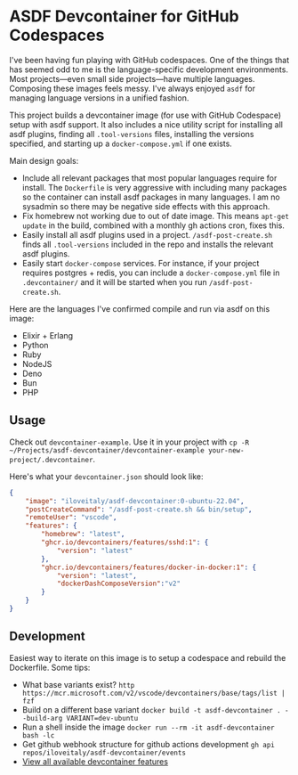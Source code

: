 # ASDF Devcontainer for GitHub Codespaces

I've been having fun playing with GitHub codespaces. One of the things that has seemed odd to me is the language-specific
development environments. Most projects—even small side projects—have multiple languages. Composing these images feels
messy. I've always enjoyed `asdf` for managing language versions in a unified fashion.

This project builds a devcontainer image (for use with GitHub Codespace) setup with asdf support. It also includes a nice
utility script for installing all asdf plugins, finding all `.tool-versions` files, installing the versions specified,
and starting up a `docker-compose.yml` if one exists.

Main design goals:

* Include all relevant packages that most popular languages require for install. The `Dockerfile` is very aggressive with
  including many packages so the container can install asdf packages in many languages. I am no sysadmin so there may be
  negative side effects with this approach.
* Fix homebrew not working due to out of date image. This means `apt-get update` in the build, combined with a monthly
  gh actions cron, fixes this.
* Easily install all asdf plugins used in a project. `/asdf-post-create.sh` finds all `.tool-versions` included in the repo
  and installs the relevant asdf plugins.
* Easily start `docker-compose` services. For instance, if your project requires postgres + redis, you can include a `docker-compose.yml`
  file in `.devcontainer/` and it will be started when you run `/asdf-post-create.sh`.

Here are the languages I've confirmed compile and run via asdf on this image:

* Elixir + Erlang
* Python
* Ruby
* NodeJS
* Deno
* Bun
* PHP

## Usage

Check out `devcontainer-example`. Use it in your project with `cp -R ~/Projects/asdf-devcontainer/devcontainer-example your-new-project/.devcontainer`.

Here's what your `devcontainer.json` should look like:

```json
{
	"image": "iloveitaly/asdf-devcontainer:0-ubuntu-22.04",
	"postCreateCommand": "/asdf-post-create.sh && bin/setup",
	"remoteUser": "vscode",
	"features": {
		"homebrew": "latest",
		"ghcr.io/devcontainers/features/sshd:1": {
			"version": "latest"
		},
		"ghcr.io/devcontainers/features/docker-in-docker:1": {
			"version": "latest",
			"dockerDashComposeVersion":"v2"
		}
	}
}
```

## Development

Easiest way to iterate on this image is to setup a codespace and rebuild the Dockerfile. Some tips:

* What base variants exist? `http https://mcr.microsoft.com/v2/vscode/devcontainers/base/tags/list | fzf`
* Build on a different base variant `docker build -t asdf-devcontainer . --build-arg VARIANT=dev-ubuntu`
* Run a shell inside the image `docker run --rm -it asdf-devcontainer bash -lc `
* Get github webhook structure for github actions development `gh api repos/iloveitaly/asdf-devcontainer/events`
* [View all available devcontainer features](https://github.com/devcontainers/features/tree/main/src)